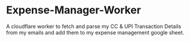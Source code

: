 # Expense-Manager-Worker
A cloudflare worker to fetch and parse my CC &amp; UPI Transaction Details from my emails and add them to my expense management google sheet. 
